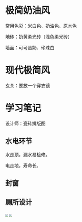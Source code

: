 # 极简奶油风

常用色彩：米白色、奶油色、原木色

地砖：奶黄柔光砖（浅色柔光砖）

墙面：可可蛋奶、珍珠白

# 现代极简风

玄关：要放一个穿衣镜

# 学习笔记

设计师：瓷砖排版图

## 水电环节

水走顶，漏水易检修。

电走地，寿命长。

## 封窗



## 厕所设计

<img src="D:\Github\MyKnowledgeRepository\img\装修\卫生间设计1.jpg" style="zoom:50%;" />

<img src="D:\Github\MyKnowledgeRepository\img\装修\卫生间设计2.jpg" style="zoom:50%;" />
